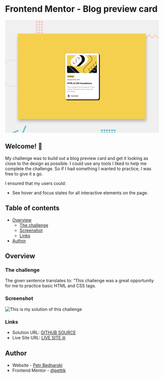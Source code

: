 # Frontend Mentor - Blog preview card

![Design preview for the Blog preview card coding challenge](./design/desktop-preview.jpg)

## Welcome! 👋

My challenge was to build out a blog preview card and get it looking as close to the design as possible. I could use any tools I liked to help me complete the challenge. So if I had something I wanted to practice, I was free to give it a go.

I ensured that my users could: 
- See hover and focus states for all interactive elements on the page.



## Table of contents

- [Overview](#overview)
  - [The challenge](#the-challenge)
  - [Screenshot](#screenshot)
  - [Links](#links)
- [Author](#author)

## Overview

### The challenge

The given sentence translates to: “This challenge was a great opportunity for me to practice basic HTML and CSS tags.

### Screenshot

<img src="site-preview.JPG" alt="This is my solution of this challenge">


### Links

- Solution URL: [GITHUB SOURCE](https://github.com/pettik/FrontendMentor--blog-preview-card)
- Live Site URL: [LIVE SITE 🌐](https://pettik-blog-preview-card.netlify.app/)

## Author

- Website - [Petr Bednarski](https://github.com/pettik)
- Frontend Mentor - [@pettik](https://www.frontendmentor.io/profile/pettik)
